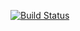 [![Build Status](https://travis-ci.org/textkeu/TravisSample.svg?branch=master)](https://travis-ci.org/textkeu/TravisSample)
